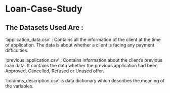 # Loan-Case-Study
## The Datasets Used Are :
‘application_data.csv‘ : Contains all the information of the client at the time of application.
The data is about whether a client is facing any payment difficulties.

‘previous_application.csv‘ : Contains information about the client’s previous loan data. It contains the data whether the previous application had been Approved, Cancelled, Refused or Unused offer.

‘columns_description.csv‘ is data dictionary which describes the meaning of the variables.

